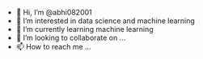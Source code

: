 - 👋 Hi, I’m @abhi082001
- 👀 I’m interested in data science and machine learning 
- 🌱 I’m currently learning machine learning 
- 💞️ I’m looking to collaborate on ...
- 📫 How to reach me ...

<!---
abhi082001/abhi082001 is a ✨ special ✨ repository because its `README.md` (this file) appears on your GitHub profile.
You can click the Preview link to take a look at your changes.
--->
